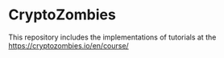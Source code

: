 # CryptoZombies
This repository includes the implementations of tutorials at the https://cryptozombies.io/en/course/
